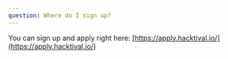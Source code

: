 ```yaml
---
question: Where do I sign up?
---
```

You can sign up and apply right here: [https://apply.hacktival.io/](https://apply.hacktival.io/)